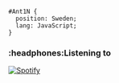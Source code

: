 ```
#Ant1N { 
  position: Sweden; 
  lang: JavaScript; 
}
```
<h3>:headphones:Listening to</h3>


[![Spotify](https://novatorem-ant1n.vercel.app/api/spotify)](https://open.spotify.com/user/isakantin)


